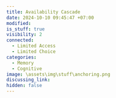 ```yaml
---
title: Availability Cascade
date: 2024-10-10 09:45:47 +07:00
modified: 
is_stuff: true
visibility: 2
connected:
  - Limited Access
  - Limited Choice
categories:
  - Memory
  - Cognitive
image: \assets\img\stuff\anchoring.png
discussing_link: 
hidden: false
---
```


